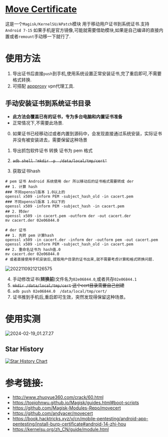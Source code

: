# [Move Certificate](https://github.com/ys1231/MoveCertificate)

这是一个`Magisk/KernelSU/APatch`模块 用于移动用户证书到系统证书.支持`Android 7-15`
如果手机是官方镜像,可能就需要借助模块,如果是自己编译的直接内置或者`remount`手动移一下就行了.

# 使用方法

1. 导出证书后直接`push`到手机,使用系统设置正常安装证书,完了重启即可,不需要格式转换.
2. 可搭配 [appproxy](https://github.com/ys1231/appproxy) vpn代理工具.

## 手动安装证书到系统证书目录

- **此方法会覆盖已有的证书，专为多台电脑和内置证书准备**
- 正常情况下,不需要此场景.

0. 如果证书已经移动过或者内置到源码中，会发现直接通过系统安装，实际证书并没有被安装进去，需要保留这种场景

1. 导出抓包软件证书 转换 证书为 pem 格式
2. ~~`adb shell "mkdir -p  /data/local/tmp/cert"`~~
3. 获取证书hash

```shell
# pem 证书 Android 系统使用 der 所以移动后的证书格式需要转成 der
## 1. 计算 hash
### 不同openssl版本 1.0以上的
openssl x509 -inform PEM -subject_hash_old -in cacert.pem
### 不同openssl版本 1.0以下的
openssl x509 -inform PEM -subject_hash -in cacert.pem
## 2. 转der
openssl x509 -in cacert.pem -outform der -out cacert.der
mv cacert.der 02e06844.0

# der 证书 
## 1. 先转 pem 计算hash
openssl x509 -in cacert.der -inform der -outform pem -out cacert.pem
openssl x509 -inform PEM -subject_hash_old -in cacert.pem
## 2. 重命名证书为 hash值.0
mv cacert.der 02e06844.0
# 或者直接使用手机安装后,提取用户目录的证书出来,就不需要考虑计算和格式转换问题.
```

![20221109212126575](README.assets/20221109212126575.png)

4. 手动修改证书(**转换前**)文件名为`02e06844.0`,或者共存`02e06844.1`
5. ~~`mkdir /data/local/tmp/cert`  这个cert目录需要自己创建~~
6. `adb push 02e06844.0  /data/local/tmp/cert/`
7. 证书推到手机后,重启即可生效，突然发现得保留这种场景。

# 使用实测
![2024-02-19_01.27.27](README.assets/2024-02-19_01.27.27.png)

## Star History

[![Star History Chart](https://api.star-history.com/svg?repos=ys1231/MoveCertificate&type=Date)](https://star-history.com/#ys1231/MoveCertificate&Date)

# 参考链接:
- http://www.zhuoyue360.com/crack/60.html
- https://topjohnwu.github.io/Magisk/guides.html#boot-scripts
- https://github.com/Magisk-Modules-Repo/movecert
- https://github.com/andyacer/movecert
- https://book.hacktricks.xyz/v/cn/mobile-pentesting/android-app-pentesting/install-burp-certificate#android-14-zhi-hou 
- https://kernelsu.org/zh_CN/guide/module.html
